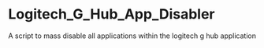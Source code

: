 # Logitech_G_Hub_App_Disabler
A script to mass disable all applications within the logitech g hub application
